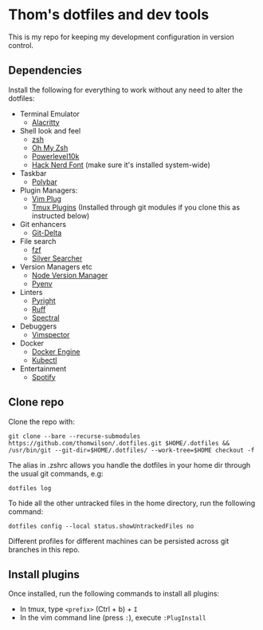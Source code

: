 # Thom's dotfiles and dev tools

This is my repo for keeping my development configuration in version control.

## Dependencies

Install the following for everything to work without any need to alter the dotfiles:

- Terminal Emulator
    - [Alacritty](https://github.com/alacritty/alacritty/blob/master/INSTALL.md)
- Shell look and feel
    - [zsh](https://github.com/ohmyzsh/ohmyzsh/wiki/Installing-ZSH)
    - [Oh My Zsh](https://github.com/ohmyzsh/ohmyzsh)
    - [Powerlevel10k](https://github.com/romkatv/powerlevel10k)
    - [Hack Nerd Font](https://github.com/ryanoasis/nerd-fonts/tree/master/patched-fonts/Hack) (make sure it's installed system-wide)
- Taskbar
    - [Polybar](https://github.com/polybar/polybar)
- Plugin Managers:
    - [Vim Plug](https://github.com/junegunn/vim-plug)
    - [Tmux Plugins](https://github.com/tmux-plugins/tpm) (Installed through git modules if you clone this as instructed below)
- Git enhancers
    - [Git-Delta](https://github.com/dandavison/delta)
- File search
    - [fzf](https://github.com/junegunn/fzf)
    - [Silver Searcher](https://github.com/ggreer/the_silver_searcher)
- Version Managers etc
    - [Node Version Manager](https://github.com/nvm-sh/nvm)
    - [Pyenv](https://github.com/pyenv/pyenv)
- Linters
    - [Pyright](https://github.com/microsoft/pyright)
    - [Ruff](https://docs.astral.sh/ruff/installation/)
    - [Spectral](https://github.com/stoplightio/spectral)
- Debuggers
    - [Vimspector](https://github.com/puremourning/vimspector)
- Docker
    - [Docker Engine](https://docs.docker.com/engine/install/debian/#install-using-the-repository)
    - [Kubectl](https://github.com/kubernetes/kubectl)
- Entertainment
    - [Spotify](https://www.spotify.com/de-en/download/linux)

## Clone repo

Clone the repo with:

`git clone --bare --recurse-submodules https://github.com/thomwilson/.dotfiles.git $HOME/.dotfiles && /usr/bin/git --git-dir=$HOME/.dotfiles/ --work-tree=$HOME checkout -f`

The alias in .zshrc allows you handle the dotfiles in your home dir through the usual git commands, e.g:

`dotfiles log`

To hide all the other untracked files in the home directory, run the following command:

`dotfiles config --local status.showUntrackedFiles no`

Different profiles for different machines can be persisted across git branches in this repo.

## Install plugins

Once installed, run the following commands to install all plugins:

- In tmux, type `<prefix>` (Ctrl + b) + `I`
- In the vim command line (press `:`), execute `:PlugInstall`
